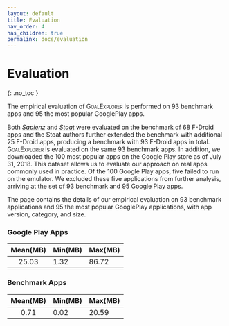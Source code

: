 ```yaml
---
layout: default
title: Evaluation
nav_order: 4
has_children: true
permalink: docs/evaluation
---
```


# Evaluation
{: .no_toc }

The empirical evaluation of <span style="font-variant:small-caps;">GoalExplorer</span> is performed on 93 benchmark apps and 95 the most popular GooglePlay apps.

Both <cite>[Sapienz][1]</cite> and <cite>[Stoat][2]</cite> were evaluated on the benchmark of 68 F-Droid apps and the Stoat authors further extended the benchmark with additional 25 F-Droid apps, producing a benchmark with 93 F-Droid apps in total. <span style="font-variant:small-caps;">GoalExplorer</span> is evaluated on the same 93 benchmark apps.
In addition, we downloaded the 100 most popular apps on the Google Play store as of July 31, 2018. This dataset allows us to evaluate our approach on real apps commonly used in practice. Of the 100 Google Play apps, five failed to run on the emulator. We excluded these five applications from further analysis, arriving at the set of 93 benchmark and 95 Google Play apps.

The page contains the details of our empirical evaluation on 93 benchmark applications and 95 the most popular GooglePlay applications, with app version, category, and size.

### Google Play Apps

|Mean(MB)          | Min(MB) | Max(MB) |
|:----------------:|---------|---------|
|25.03             | 1.32    | 86.72   |

### Benchmark Apps

| Mean(MB)         | Min(MB)  | Max(MB) |
|:----------------:|----------|---------|
| 0.71             | 0.02     | 20.59   |

[1]:https://dl.acm.org/citation.cfm?id=2931054
[2]:https://dl.acm.org/citation.cfm?id=3106298
